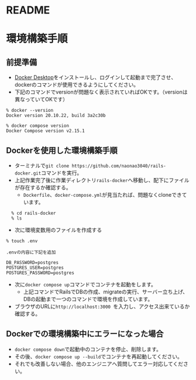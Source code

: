 # README

# 環境構築手順

## 前提準備

- [Docker Desktop](https://docs.docker.jp/get-docker.html)をインストールし、ログインして起動まで完了させ、dockerのコマンドが使用できるようにしてください。
- 下記のコマンドでversionが問題なく表示されていればOKです。（versionは異なっていてOKです）
``` 
% docker --version
Docker version 20.10.22, build 3a2c30b

% docker compose version
Docker Compose version v2.15.1
```

## Dockerを使用した環境構築手順

- ターミナルで`git clone https://github.com/naonao3040/rails-docker.git`コマンドを実行。
- 上記作業完了後に作業ディレクトリ`rails-docker`へ移動し、配下にファイルが存在するか確認する。
  - `Dockerfile`、`docker-compose.yml`が見当たれば、問題なくcloneできています。
```
  % cd rails-docker
  % ls
```
- 次に環境変数用のファイルを作成する
```
% touch .env

.envの内容に下記を追加

DB_PASSWORD=postgres
POSTGRES_USER=postgres
POSTGRES_PASSWORD=postgres
```

- 次に`docker compose up`コマンドでコンテナを起動をします。
  - 上記コマンドでRailsでDBの作成、migrateの実行、サーバー立ち上げ、DBの起動まで一つのコマンドで環境を作成しています。 
- ブラウザのURLに`http://localhost:3000 `を入力し、アクセス出来ているか確認する。

## Dockerでの環境構築中にエラーになった場合
- `docker compose down`で起動中のコンテナを停止、削除します。
- その後、`docker compose up --build`でコンテナを再起動してください。
- それでも改善しない場合、他のエンジニアへ質問してエラー対応してください。